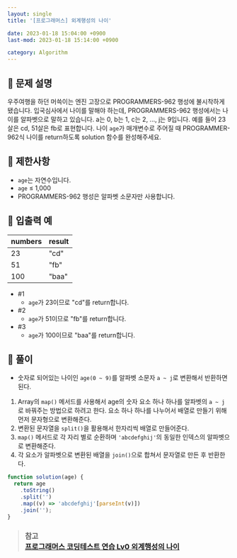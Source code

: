 ```yaml
---
layout: single
title: '[프로그래머스] 외계행성의 나이'

date: 2023-01-18 15:04:00 +0900
last-mod: 2023-01-18 15:14:00 +0900

category: Algorithm
---
```


## 📌 문제 설명

우주여행을 하던 머쓱이는 엔진 고장으로 PROGRAMMERS-962 행성에 불시착하게 됐습니다. 입국심사에서 나이를 말해야 하는데, PROGRAMMERS-962 행성에서는 나이를 알파벳으로 말하고 있습니다. a는 0, b는 1, c는 2, ..., j는 9입니다. 예를 들어 23살은 cd, 51살은 fb로 표현합니다. 나이 `age`가 매개변수로 주어질 때 PROGRAMMER-962식 나이를 return하도록 solution 함수를 완성해주세요.

## 📌 제한사항

- `age`는 자연수입니다.
- `age` ≤ 1,000
- PROGRAMMERS-962 행성은 알파벳 소문자만 사용합니다.

## 📌 입출력 예

| numbers | result |
| ------- | ------ |
| 23      | "cd"   |
| 51      | "fb"   |
| 100     | "baa"  |

- #1
  - `age`가 23이므로 "cd"를 return합니다.
- #2
  - `age`가 51이므로 "fb"를 return합니다.
- #3
  - `age`가 100이므로 "baa"를 return합니다.

## 📌 풀이

- 숫자로 되어있는 나이인 `age(0 ~ 9)`를 알파벳 소문자 `a ~ j`로 변환해서 반환하면 된다.

1. Array의 `map()` 메서드를 사용해서 age의 숫자 요소 하나 하나를 알파벳의 `a ~ j`로 바꿔주는 방법으로 하려고 한다. 요소 하나 하나를 나누어서 배열로 만들기 위해 먼저 문자형으로 변환해준다.
2. 변환된 문자열을 `split()`을 활용해서 한자리씩 배열로 만들어준다.
3. `map()` 메서드로 각 자리 별로 순환하며 `'abcdefghij'`의 동일한 인덱스의 알파벳으로 변환해준다.
4. 각 요소가 알파벳으로 변환된 배열을 `join()`으로 합쳐서 문자열로 만든 후 반환한다.

```javascript
function solution(age) {
  return age
    .toString()
    .split('')
    .map((v) => 'abcdefghij'[parseInt(v)])
    .join('');
}
```

> ### 참고<br>[프로그래머스 코딩테스트 연습 Lv0 외계행성의 나이](https://school.programmers.co.kr/learn/courses/30/lessons/120834)
